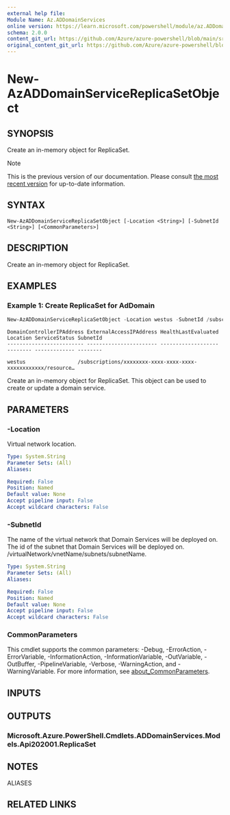 ```yaml
---
external help file: 
Module Name: Az.ADDomainServices
online version: https://learn.microsoft.com/powershell/module/az.ADDomainService/new-AzADDomainServiceReplicaSetObject
schema: 2.0.0
content_git_url: https://github.com/Azure/azure-powershell/blob/main/src/ADDomainServices/help/New-AzADDomainServiceReplicaSetObject.md
original_content_git_url: https://github.com/Azure/azure-powershell/blob/main/src/ADDomainServices/help/New-AzADDomainServiceReplicaSetObject.md
---
```


# New-AzADDomainServiceReplicaSetObject

## SYNOPSIS
Create an in-memory object for ReplicaSet.

> [!NOTE]
>This is the previous version of our documentation. Please consult [the most recent version](/powershell/module/az.addomainservices/new-azaddomainservicereplicasetobject) for up-to-date information.

## SYNTAX

```
New-AzADDomainServiceReplicaSetObject [-Location <String>] [-SubnetId <String>] [<CommonParameters>]
```

## DESCRIPTION
Create an in-memory object for ReplicaSet.

## EXAMPLES

### Example 1: Create ReplicaSet for AdDomain
```powershell
New-AzADDomainServiceReplicaSetObject -Location westus -SubnetId /subscriptions/xxxxxxxx-xxxx-xxxx-xxxx-xxxxxxxxxxxx/resourceGroups/test-rg/providers/Microsoft.Network/virtualNetworks/test-vm/subnets/test-subnets
```

```output
DomainControllerIPAddress ExternalAccessIPAddress HealthLastEvaluated Location ServiceStatus SubnetId
------------------------- ----------------------- ------------------- -------- ------------- --------
                                                                      westus                 /subscriptions/xxxxxxxx-xxxx-xxxx-xxxx-xxxxxxxxxxxx/resource… 
```

Create an in-memory object for ReplicaSet.
This object can be used to create or update a domain service.

## PARAMETERS

### -Location
Virtual network location.

```yaml
Type: System.String
Parameter Sets: (All)
Aliases:

Required: False
Position: Named
Default value: None
Accept pipeline input: False
Accept wildcard characters: False
```

### -SubnetId
The name of the virtual network that Domain Services will be deployed on.
The id of the subnet that Domain Services will be deployed on.
/virtualNetwork/vnetName/subnets/subnetName.

```yaml
Type: System.String
Parameter Sets: (All)
Aliases:

Required: False
Position: Named
Default value: None
Accept pipeline input: False
Accept wildcard characters: False
```

### CommonParameters
This cmdlet supports the common parameters: -Debug, -ErrorAction, -ErrorVariable, -InformationAction, -InformationVariable, -OutVariable, -OutBuffer, -PipelineVariable, -Verbose, -WarningAction, and -WarningVariable. For more information, see [about_CommonParameters](http://go.microsoft.com/fwlink/?LinkID=113216).

## INPUTS

## OUTPUTS

### Microsoft.Azure.PowerShell.Cmdlets.ADDomainServices.Models.Api202001.ReplicaSet

## NOTES

ALIASES

## RELATED LINKS

